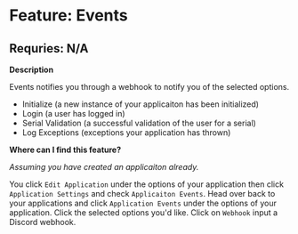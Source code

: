 # Feature: Events
## Requries: N/A

**__Description__**

Events notifies you through a webhook to notify you of the selected options.

* Initialize (a new instance of your applicaiton has been initialized)
* Login (a user has logged in)
* Serial Validation (a successful validation of the user for a serial)
* Log Exceptions (exceptions your application has thrown)

**__Where can I find this feature?__**

*Assuming you have created an applicaiton already.*

You click `Edit Application` under the options of your application then click `Application Settings` and check `Applicaiton Events`. Head over back to your applications and click `Application Events` under the options of your application. Click the selected options you'd like. Click on `Webhook` input a Discord webhook.